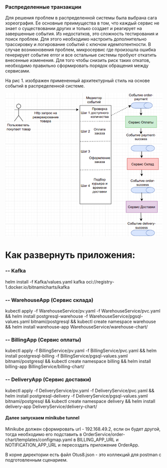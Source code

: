 ### Распределенные транзакции 

Для решения проблем в распределенной системы была выбрана сага хореография. Ее основные преимущества в том, что
каждый сервис не знает о существовании других и только создает и реагирует на завершенные события. Из недостатков, это
сложность тестирования и поиск проблем. Для этого необходимо настроить дополнительно трассировку и логирование событий с ключом идемпотентности.
В случае возникновения проблем, микросервис где произошла ошибка генерирует событие error и все остальные системы пробуют откатить внесенные изменения.
Для того чтобы снизить риск таких откатов, необходимо правильно сформировать порядок обращения между сервисами.

На рис 1. изображен примененный архитектурный стиль на основе событий в распределенной системе.

![alt text](img1.png)

# Как развернуть приложения:

### -- Kafka
helm install -f Kafka/values.yaml kafka oci://registry-1.docker.io/bitnamicharts/kafka

### -- WarehouseApp (Сервис склада)

kubectl apply -f WarehouseService/pv.yaml -f WarehouseService/pvc.yaml &&
helm install postgresql-warehouse -f WarehouseService/pgsql-values.yaml bitnami/postgresql &&
kubectl create namespace warehouse && helm install warehouse-app WarehouseService/warehouse-chart/

### -- BillingApp (Сервис оплаты)

kubectl apply -f BillingService/pv.yaml -f BillingService/pvc.yaml &&
helm install postgresql-billing -f BillingService/pgsql-values.yaml bitnami/postgresql &&
kubectl create namespace billing && helm install billing-app BillingService/billing-chart/

### -- DeliveryApp (Сервис доставки)

kubectl apply -f DeliveryService/pv.yaml -f DeliveryService/pvc.yaml &&
helm install postgresql-delivery -f DeliveryService/pgsql-values.yaml bitnami/postgresql &&
kubectl create namespace delivery && helm install delivery-app DeliveryService/delivery-chart/

#### Далее запускаем minikube tunnel
Minikube должен сформировать url - 192.168.49.2, если он будет другой, тогда необходимо его подставить в OrderService/order-chart/templates/configmap.yaml в
BILLING_APP_URL и NOTIFICATION_APP_URL и пересоздать приложение OrderApp.

В корне директории есть файл Otus8.json - это коллекций для postman с подготовленным сценарием.
